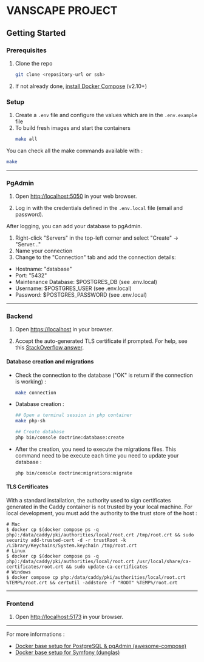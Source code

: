 # VANSCAPE PROJECT

## Getting Started

### Prerequisites
1. Clone the repo
   ```bash
   git clone <repository-url or ssh>
   ```
2. If not already done, [install Docker Compose](https://docs.docker.com/compose/install/) (v2.10+)

### Setup
1. Create a `.env` file and configure the values which are in the `.env.example` file
2. To build fresh images and start the containers 
   ```bash
   make all
   ```
You can check all the make commands available with :
   ```bash
   make
   ```
---

### PgAdmin
1. Open [http://localhost:5050](http://localhost:5050) in your web browser.

2. Log in with the credentials defined in the `.env.local` file (email and password).

After logging, you can add your database to pgAdmin. 
1. Right-click "Servers" in the top-left corner and select "Create" -> "Server..."
2. Name your connection
3. Change to the "Connection" tab and add the connection details:
- Hostname: "database"
- Port: "5432"
- Maintenance Database: $POSTGRES_DB (see .env.local)
- Username: $POSTGRES_USER (see .env.local)
- Password: $POSTGRES_PASSWORD (see .env.local)
---

### Backend
1. Open [https://localhost](https://localhost) in your browser.
   
2. Accept the auto-generated TLS certificate if prompted. For help, see this [StackOverflow answer](https://stackoverflow.com/a/15076602/1352334).

#### Database creation and migrations
   * Check the connection to the database ("OK" is return if the connection is working) :
      ```bash
      make connection
      ```
   * Database creation :
      ```bash
      ## Open a terminal session in php container
      make php-sh

      ## Create database
      php bin/console doctrine:database:create
      ```
   * After the creation, you need to execute the migrations files. This command need to be execute each time you need to update your database :
      ```bash
      php bin/console doctrine:migrations:migrate
      ```

#### TLS Certificates
With a standard installation, the authority used to sign certificates generated in the Caddy container is not trusted by your local machine.
For local development, you must add the authority to the trust store of the host :

```
# Mac
$ docker cp $(docker compose ps -q php):/data/caddy/pki/authorities/local/root.crt /tmp/root.crt && sudo security add-trusted-cert -d -r trustRoot -k /Library/Keychains/System.keychain /tmp/root.crt
# Linux
$ docker cp $(docker compose ps -q php):/data/caddy/pki/authorities/local/root.crt /usr/local/share/ca-certificates/root.crt && sudo update-ca-certificates
# Windows
$ docker compose cp php:/data/caddy/pki/authorities/local/root.crt %TEMP%/root.crt && certutil -addstore -f "ROOT" %TEMP%/root.crt
```

---

### Frontend
1. Open [http://localhost:5173](http://localhost:5173) in your browser.

--- 
For more informations :  
- [Docker base setup for PostgreSQL & pgAdmin (awesome-compose)](https://github.com/docker/awesome-compose/tree/master/postgresql-pgadmin)  
- [Docker base setup for Symfony (dunglas)](https://github.com/dunglas/symfony-docker)  
